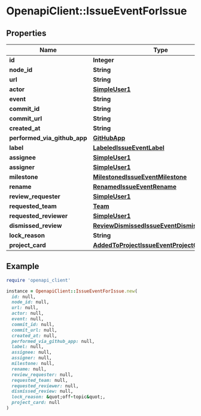 # OpenapiClient::IssueEventForIssue

## Properties

| Name | Type | Description | Notes |
| ---- | ---- | ----------- | ----- |
| **id** | **Integer** |  |  |
| **node_id** | **String** |  |  |
| **url** | **String** |  |  |
| **actor** | [**SimpleUser1**](SimpleUser1.md) |  |  |
| **event** | **String** |  |  |
| **commit_id** | **String** |  |  |
| **commit_url** | **String** |  |  |
| **created_at** | **String** |  |  |
| **performed_via_github_app** | [**GitHubApp**](GitHubApp.md) |  |  |
| **label** | [**LabeledIssueEventLabel**](LabeledIssueEventLabel.md) |  |  |
| **assignee** | [**SimpleUser1**](SimpleUser1.md) |  |  |
| **assigner** | [**SimpleUser1**](SimpleUser1.md) |  |  |
| **milestone** | [**MilestonedIssueEventMilestone**](MilestonedIssueEventMilestone.md) |  |  |
| **rename** | [**RenamedIssueEventRename**](RenamedIssueEventRename.md) |  |  |
| **review_requester** | [**SimpleUser1**](SimpleUser1.md) |  |  |
| **requested_team** | [**Team**](Team.md) |  | [optional] |
| **requested_reviewer** | [**SimpleUser1**](SimpleUser1.md) |  | [optional] |
| **dismissed_review** | [**ReviewDismissedIssueEventDismissedReview**](ReviewDismissedIssueEventDismissedReview.md) |  |  |
| **lock_reason** | **String** |  |  |
| **project_card** | [**AddedToProjectIssueEventProjectCard**](AddedToProjectIssueEventProjectCard.md) |  | [optional] |

## Example

```ruby
require 'openapi_client'

instance = OpenapiClient::IssueEventForIssue.new(
  id: null,
  node_id: null,
  url: null,
  actor: null,
  event: null,
  commit_id: null,
  commit_url: null,
  created_at: null,
  performed_via_github_app: null,
  label: null,
  assignee: null,
  assigner: null,
  milestone: null,
  rename: null,
  review_requester: null,
  requested_team: null,
  requested_reviewer: null,
  dismissed_review: null,
  lock_reason: &quot;off-topic&quot;,
  project_card: null
)
```


